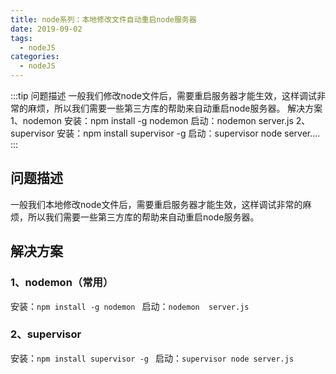 ```yaml
---
title: node系列：本地修改文件自动重启node服务器
date: 2019-09-02
tags:
  - nodeJS
categories:
  - nodeJS
---
```


:::tip
问题描述
一般我们修改node文件后，需要重启服务器才能生效，这样调试非常的麻烦，所以我们需要一些第三方库的帮助来自动重启node服务器。
解决方案
1、nodemon
安装：npm install -g nodemon
启动：nodemon server.js
2、supervisor
安装：npm install supervisor -g
启动：supervisor node server....
:::

<!-- more -->

## 问题描述
一般我们本地修改node文件后，需要重启服务器才能生效，这样调试非常的麻烦，所以我们需要一些第三方库的帮助来自动重启node服务器。
## 解决方案
### 1、nodemon（常用）
安装：`npm install -g nodemon `
启动：`nodemon  server.js`
### 2、supervisor
安装：`npm install supervisor -g `
启动：`supervisor node server.js`
